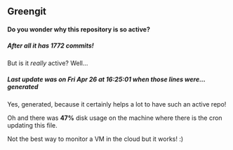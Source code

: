 ## Greengit

#### Do you wonder why this repository is so active?

##### After all it has 1772 commits!

But is it *really* active? Well...

##### Last update was on Fri Apr 26 at 16:25:01 when those lines were... generated

Yes, generated, because it certainly helps a lot to have such an active repo!

Oh and there was **47%** disk usage on the machine
where there is the cron updating this file.

Not the best way to monitor a VM in the cloud but it works! :)
